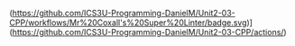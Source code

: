(https://github.com/ICS3U-Programming-DanielM/Unit2-03-CPP/workflows/Mr%20Coxall's%20Super%20Linter/badge.svg)](https://github.com/ICS3U-Programming-DanielM/Unit2-03-CPP/actions/)
